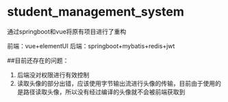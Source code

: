 # student_management_system
通过springboot和vue将原有项目进行了重构

前端：vue+elementUI
后端：springboot+mybatis+redis+jwt

##目前还存在的问题：
1. 后端没对权限进行有效控制
2. 读取头像的部分出错，应该使用字节输出流进行头像的传输，目前由于使用的是路径读取头像，所以没有经过编译的头像就不会被前端获取到